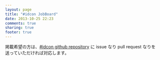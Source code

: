 ```yaml
---
layout: page
title: "#idcon JobBoard"
date: 2013-10-25 22:23
comments: true
sharing: true
footer: true
---
```


掲載希望の方は、[#idcon github repository](https://github.com/nov/octopress-idcon) に issue なり pull request なりを送っていただければ対応します。